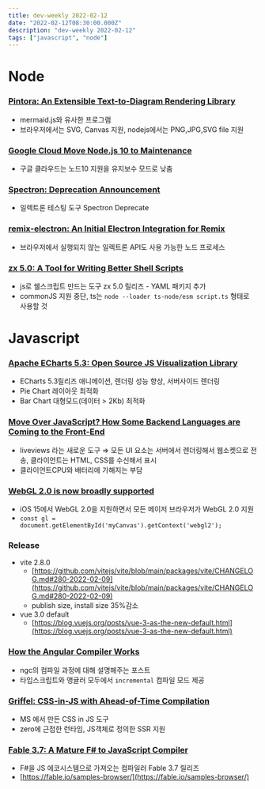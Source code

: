 ```yaml
---
title: dev-weekly 2022-02-12
date: "2022-02-12T08:30:00.000Z"
description: "dev-weekly 2022-02-12"
tags: ["javascript", "node"]
---
```


# Node

### **[Pintora: An Extensible Text-to-Diagram Rendering Library](https://github.com/hikerpig/pintora)**

- mermaid.js와 유사한 프로그램
- 브라우저에서는 SVG, Canvas 지원, nodejs에서는 PNG,JPG,SVG file 지원

### **[Google Cloud Move **Node.js 10 to Maintenance**](https://cloud.google.com/blog/products/application-development/google-cloud-sdk-moves-nodejs-10-to-maintenance-mode)**

- 구글 클라우드는 노드10 지원을 유지보수 모드로 낮춤

### **[Spectron: Deprecation Announcement](https://github.com/electron-userland/spectron/issues/1045)**

- 일렉트론 테스팅 도구 Spectron Deprecate

### **[remix-electron: An Initial Electron Integration for Remix](https://github.com/itsMapleLeaf/remix-electron)**

- 브라우저에서 실행되지 않는 일렉트론 API도 사용 가능한 노드 프로세스

### **[zx 5.0: A Tool for Writing Better Shell Scripts](https://github.com/google/zx/releases/tag/5.0.0)**

- js로 쉘스크립트 만드는 도구 zx 5.0 릴리즈 - YAML 패키지 추가
- commonJS 지원 중단, ts는 `node --loader ts-node/esm script.ts` 형태로 사용할 것

# Javascript

### **[Apache ECharts 5.3: Open Source JS Visualization Library](https://echarts.apache.org/handbook/en/basics/release-note/5-3-0/)**

- ECharts 5.3릴리즈 애니메이션, 렌더링 성능 향상, 서버사이드 렌더링
- Pie Chart 레이아웃 최적화
- Bar Chart 대형모드(데이터 > 2Kb) 최적화

### **[Move Over JavaScript? How Some Backend Languages are Coming to the Front-End](https://github.com/readme/featured/server-side-languages-for-front-end)**

- liveviews 라는 새로운 도구 ⇒ 모든 UI 요소는 서버에서 렌더링해서 웹소켓으로 전송, 클라이언트는 HTML, CSS를 수신해서 표시
- 클라이언트CPU와 배터리에 가해지는 부담

### **[WebGL 2.0 is now broadly supported](https://www.khronos.org/blog/webgl-2-achieves-pervasive-support-from-all-major-web-browsers)**

- iOS 15에서 WebGL 2.0을 지원하면서 모든 메이저 브라우저가 WebGL 2.0 지원
- `const gl = document.getElementById('myCanvas').getContext('webgl2');`

### **Release**

- vite 2.8.0
    - [https://github.com/vitejs/vite/blob/main/packages/vite/CHANGELOG.md#280-2022-02-09](https://github.com/vitejs/vite/blob/main/packages/vite/CHANGELOG.md#280-2022-02-09)
    - publish size, install size 35%감소
- vue 3.0 default
    - [https://blog.vuejs.org/posts/vue-3-as-the-new-default.html](https://blog.vuejs.org/posts/vue-3-as-the-new-default.html)

### **[How the Angular Compiler Works](https://blog.angular.io/how-the-angular-compiler-works-42111f9d2549)**

- ngc의 컴파일 과정에 대해 설명해주는 포스트
- 타입스크립트와 앵귤러 모두에서 `incremental` 컴파일 모드 제공

### **[Griffel: CSS-in-JS with Ahead-of-Time Compilation](https://github.com/microsoft/griffel)**

- MS 에서 만든 CSS in JS 도구
- zero에 근접한 런타임, JS객체로 정의한 SSR 지원

### **[Fable 3.7: A Mature F# to JavaScript Compiler](https://github.com/fable-compiler/Fable/releases/tag/3.7.0)**

- F#을 JS 에코시스템으로 가져오는 컴파일러 Fable 3.7 릴리즈
- [https://fable.io/samples-browser/](https://fable.io/samples-browser/)